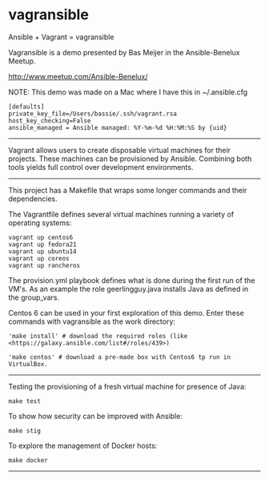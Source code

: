 # vagransible
Ansible + Vagrant = vagransible


Vagransible is a demo presented by Bas Meijer in the Ansible-Benelux Meetup. 

<http://www.meetup.com/Ansible-Benelux/>

NOTE: This demo was made on a Mac where I have this in ~/.ansible.cfg

    [defaults]
    private_key_file=/Users/bassie/.ssh/vagrant.rsa
    host_key_checking=False
    ansible_managed = Ansible managed: %Y-%m-%d %H:%M:%S by {uid}

___
Vagrant allows users to create disposable virtual machines for their projects. These machines can be provisioned by Ansible. Combining both tools yields full control over development environments.
___
This project has a Makefile that wraps some longer commands and their dependencies. 

The Vagrantfile defines several virtual machines running a variety of operating systems:
    
    vagrant up centos6
    vagrant up fedora21  
    vagrant up ubuntu14  
    vagrant up coreos    
    vagrant up rancheros 

The provision.yml playbook defines what is done during the first run of the VM's. As an example the role geerlingguy.java installs Java as defined in the group_vars.

Centos 6 can be used in your first exploration of this demo.
Enter these commands with vagransible as the work directory:

    'make install' # download the required roles (like <https://galaxy.ansible.com/list#/roles/439>)

    'make centos' # download a pre-made box with Centos6 tp run in VirtualBox.

___
Testing the provisioning of a fresh virtual machine for presence of Java:

    make test
    

To show how security can be improved with Ansible:

    make stig 
    
    
To explore the management of Docker hosts:

    make docker
    
---

